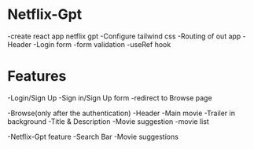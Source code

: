 # Netflix-Gpt
-create react app netflix gpt
-Configure tailwind css
-Routing of out app
-Header 
-Login form
-form validation 
-useRef hook

# Features

-Login/Sign Up
  -Sign in/Sign Up form
  -redirect to Browse page

-Browse(only after the authentication)
  -Header
  -Main movie
    -Trailer in background
    -Title & Description
    -Movie suggestion
     -movie list

-Netflix-Gpt feature
  -Search Bar
  -Movie suggestions